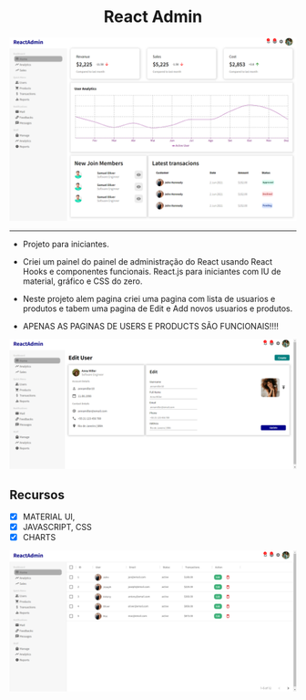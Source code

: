 <h1 align="center">React Admin</h1>

![Design preview Calculadora ](/design/preview1.png)

<hr>

- Projeto para iniciantes.

- Criei um painel do painel de administração do React usando React Hooks e componentes funcionais. React.js para iniciantes com IU de material, gráfico e CSS do zero.
- Neste projeto alem pagina criei uma pagina com lista de usuarios e produtos e tabem uma pagina de Edit e Add novos usuarios e produtos.

- APENAS AS PAGINAS DE USERS E PRODUCTS SÃO FUNCIONAIS!!!!

![Design preview Calculadora ](/design/preview2.png)

## Recursos

- [x] MATERIAL UI,
- [x] JAVASCRIPT, CSS
- [x] CHARTS

![Design preview Calculadora ](/design/preview3.png)